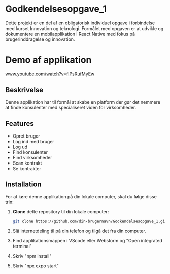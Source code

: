 # Godkendelsesopgave_1

Dette projekt er en del af en obligatorisk individuel opgave i forbindelse med kurset Innovation og teknologi. 
Formålet med opgaven er at udvikle og dokumentere en mobilapplikation i React Native med fokus på brugerinddragelse og innovation.

# Demo af applikation

www.youtube.com/watch?v=fIPsRufMyEw


## Beskrivelse

Denne applikation har til formål at skabe en platform der gør det nemmere at finde konsulenter med specialiseret viden for virksomheder.

## Features

- Opret bruger
- Log ind med bruger
- Log ud
- Find konsulenter
- Find virksomheder
- Scan kontrakt
- Se kontrakter

## Installation

For at køre denne applikation på din lokale computer, skal du følge disse trin:

1. **Clone** dette repository til din lokale computer:

   ```bash
   git clone https://github.com/din-brugernavn/Godkendelsesopgave_1.git

2. Slå internetdeling til på din telefon og tilgå det fra din computer.

3. Find applikationsmappen i VScode eller Webstorm og "Open integrated terminal"

4. Skriv "npm install"

5. Skriv "npx expo start"
